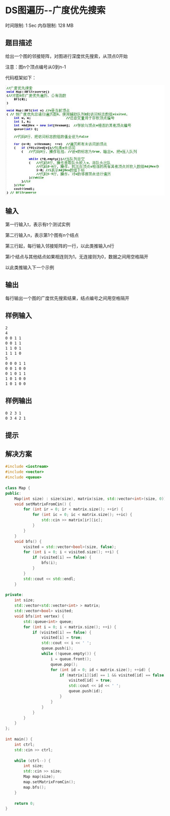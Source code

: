 # DS图遍历--广度优先搜索
时间限制: 1 Sec  内存限制: 128 MB

## 题目描述
给出一个图的邻接矩阵，对图进行深度优先搜索，从顶点0开始

注意：图n个顶点编号从0到n-1

代码框架如下：

![DS-1224.jpg](./img/DS-1224.jpg)

## 输入
第一行输入t，表示有t个测试实例

第二行输入n，表示第1个图有n个结点

第三行起，每行输入邻接矩阵的一行，以此类推输入n行

第i个结点与其他结点如果相连则为1，无连接则为0，数据之间用空格隔开

以此类推输入下一个示例

## 输出
每行输出一个图的广度优先搜索结果，结点编号之间用空格隔开

## 样例输入
    2
    4
    0 0 1 1
    0 0 1 1
    1 1 0 1
    1 1 1 0
    5
    0 0 0 1 1
    0 0 1 0 0
    0 1 0 1 1
    1 0 1 0 0
    1 0 1 0 0

## 样例输出
    0 2 3 1 
    0 3 4 2 1 

## 提示

## 解决方案
``` cpp
#include <iostream>
#include <vector>
#include <queue>

class Map {
public:
    Map(int size) : size(size), matrix(size, std::vector<int>(size, 0)) {}
    void setMatrixFromCin() {
        for (int ir = 0; ir < matrix.size(); ++ir) {
            for (int ic = 0; ic < matrix.size(); ++ic) {
                std::cin >> matrix[ir][ic];
            }
        }
    }
    void bfs() {
        visited = std::vector<bool>(size, false);
        for (int i = 0; i < visited.size(); ++i) {
            if (visited[i] == false) {
                bfs(i);
            }
        }
        std::cout << std::endl;
    }

private:
    int size;
    std::vector<std::vector<int> > matrix;
    std::vector<bool> visited;
    void bfs(int vertex) {
        std::queue<int> queue;
        for (int i = 0; i < matrix.size(); ++i) {
            if (visited[i] == false) {
                visited[i] = true;
                std::cout << i << ' ';
                queue.push(i);
                while (!queue.empty()) {
                    i = queue.front();
                    queue.pop();
                    for (int id = 0; id < matrix.size(); ++id) {
                        if (matrix[i][id] == 1 && visited[id] == false) {
                            visited[id] = true;
                            std::cout << id << ' ';
                            queue.push(id);
                        }
                    }
                }
            }
        }
    }
};

int main() {
    int ctrl;
    std::cin >> ctrl;

    while (ctrl--) {
        int size;
        std::cin >> size;
        Map map(size);
        map.setMatrixFromCin();
        map.bfs();
    }

    return 0;
}

```
